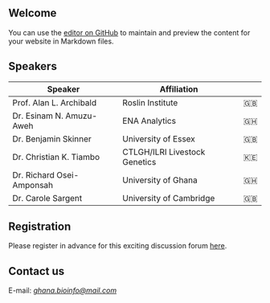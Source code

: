 ## Welcome

You can use the [editor on GitHub](https://github.com/gbti/agrigenomics2020/edit/gh-pages/index.md) to maintain and preview the content for your website in Markdown files.

## Speakers

| Speaker                   | Affiliation                           |         |
|---------------------------|---------------------------------------|---------|
| Prof. Alan L. Archibald   | Roslin Institute                      | :gb:    |
| Dr. Esinam N. Amuzu-Aweh  | ENA Analytics                         | :ghana: |
| Dr. Benjamin Skinner      | University of Essex                   | :gb:    |
| Dr. Christian K. Tiambo   | CTLGH/ILRI Livestock Genetics         | :kenya: |
| Dr. Richard Osei-Amponsah | University of Ghana                   | :ghana: |
| Dr. Carole Sargent        | University of Cambridge               | :gb:    |

## Registration

Please register in advance for this exciting discussion forum [here](https://zoom.us/webinar/register/WN_XUN2Ts1KRIebR1q_QJvrTA).

## Contact us

E-mail: *ghana.bioinfo@mail.com*
